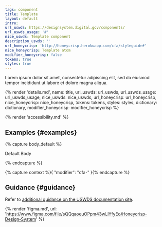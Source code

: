 ```yaml
---
tags: component
title: Template
layout: default
intro:
url_uswds: https://designsystem.digital.gov/components/
url_uswds_usage: '#'
nice_uswds: Template component
description_uswds: ''
url_honeycrisp: 'http://honeycrisp.herokuapp.com/cfa/styleguide#'
nice_honeycrisp: Template atom
modifier_honeycrisp: false
tokens: true
styles: true
---
```


<!-- INTRO -->

Lorem ipsum dolor sit amet, consectetur adipiscing elit, sed do eiusmod tempor incididunt ut labore et dolore magna aliqua.

<!-- DETAILS -->

{% render 'details.md',
  name: title,
  url_uswds: url_uswds,
  url_uswds_usage: url_uswds_usage,
  nice_uswds: nice_uswds,
  url_honeycrisp: url_honeycrisp,
  nice_honeycrisp: nice_honeycrisp,
  tokens: tokens,
  styles: styles,
  dictionary: dictionary,
  modifier_honeycrisp: modifier_honeycrisp %}

<!-- ACCESSIBILITY -->

{% render 'accessibility.md' %}

<!-- EXAMPLES -->

## Examples {#examples}

{% capture body_default %}

Default Body

{% endcapture %}

{% capture context %}{
  "modifier": "cfa-"
}{% endcapture %}

<!-- render 'figure.md', name: '{{ name }}', nice: '{{ nice }}', body: body_default, context: context, caption: '{{ caption }}' -->

<!-- GUIDANCE -->

## Guidance {#guidance}

Refer to <a href="{{ url_uswds }}{{ url_uswds_guidance }}" target="_blank" rel="noopener nofollow" class="usa-link--external">additional guidance on the USWDS documentation site</a>.

<!-- DESIGN -->

{% render 'figma.md', url: 'https://www.figma.com/file/sQQqaoeuOPpm43wLlYfyEo/Honeycrisp-Design-System' %}

<!-- SOURCE -->

<!-- render 'source.md', name: '{{ name }}', nice: '{{ nice }}', theme: '$theme-{{ setting }}: {{ value }}', usage: '{{ url_uswds }}{{ url_uswds_usage }}', config: config -->
